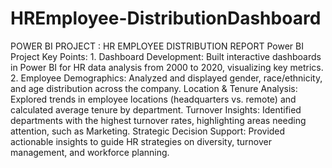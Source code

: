 # HREmployee-DistributionDashboard
POWER BI PROJECT : HR EMPLOYEE DISTRIBUTION REPORT Power BI Project Key Points: 1. Dashboard Development: Built interactive dashboards in Power BI for HR data analysis from 2000 to 2020, visualizing key metrics. 2. Employee Demographics: Analyzed and displayed gender, race/ethnicity, and age distribution across the company.
Location & Tenure Analysis: Explored trends in employee locations (headquarters vs. remote) and calculated average tenure by department.
Turnover Insights: Identified departments with the highest turnover rates, highlighting areas needing attention, such as Marketing.
Strategic Decision Support: Provided actionable insights to guide HR strategies on diversity, turnover management, and workforce planning.
